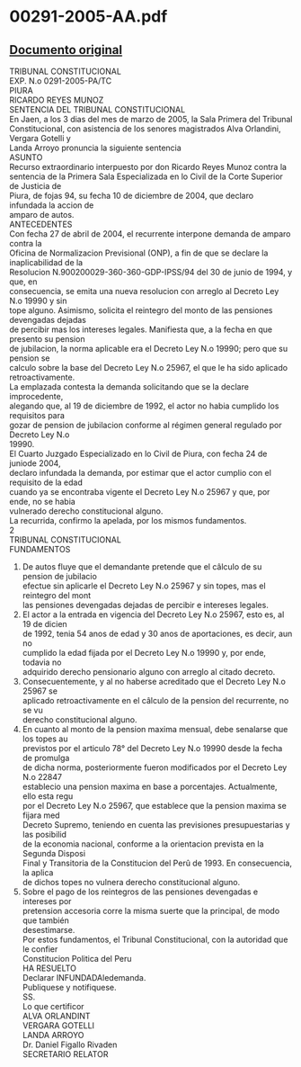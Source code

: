 
00291-2005-AA.pdf
=================
  
[Documento original](https://tc.gob.pe/jurisprudencia/2005/00291-2005-AA.pdf)  
---  
TRIBUNAL CONSTITUCIONAL  
EXP. N.o 0291-2005-PA/TC  
PIURA  
RICARDO REYES MUNOZ  
SENTENCIA DEL TRIBUNAL CONSTITUCIONAL  
En Jaen, a los 3 dias del mes de marzo de 2005, la Sala Primera del Tribunal  
Constitucional, con asistencia de los senores magistrados Alva Orlandini, Vergara Gotelli y  
Landa Arroyo pronuncia la siguiente sentencia  
ASUNTO  
Recurso extraordinario interpuesto por don Ricardo Reyes Munoz contra la  
sentencia de la Primera Sala Especializada en lo Civil de la Corte Superior de Justicia de  
Piura, de fojas 94, su fecha 10 de diciembre de 2004, que declaro infundada la accion de  
amparo de autos.  
ANTECEDENTES  
Con fecha 27 de abril de 2004, el recurrente interpone demanda de amparo contra la  
Oficina de Normalizacion Previsional (ONP), a fin de que se declare la inaplicabilidad de la  
Resolucion N.900200029-360-360-GDP-IPSS/94 del 30 de junio de 1994, y que, en  
consecuencia, se emita una nueva resolucion con arreglo al Decreto Ley N.o 19990 y sin  
tope alguno. Asimismo, solicita el reintegro del monto de las pensiones devengadas dejadas  
de percibir mas los intereses legales. Manifiesta que, a la fecha en que presento su pension  
de jubilacion, la norma aplicable era el Decreto Ley N.o 19990; pero que su pension se  
calculo sobre la base del Decreto Ley N.o 25967, el que le ha sido aplicado  
retroactivamente.  
La emplazada contesta la demanda solicitando que se la declare improcedente,  
alegando que, al 19 de diciembre de 1992, el actor no habia cumplido los requisitos para  
gozar de pension de jubilacion conforme al régimen general regulado por Decreto Ley N.o  
19990.  
El Cuarto Juzgado Especializado en lo Civil de Piura, con fecha 24 de juniode 2004,  
declaro infundada la demanda, por estimar que el actor cumplio con el requisito de la edad  
cuando ya se encontraba vigente el Decreto Ley N.o 25967 y que, por ende, no se habia  
vulnerado derecho constitucional alguno.  
La recurrida, confirmo la apelada, por los mismos fundamentos.  
2  
TRIBUNAL CONSTITUCIONAL  
FUNDAMENTOS  
1. De autos fluye que el demandante pretende que el câlculo de su pension de jubilacio  
efectue sin aplicarle el Decreto Ley N.o 25967 y sin topes, mas el reintegro del mont  
las pensiones devengadas dejadas de percibir e intereses legales.  
2. El actor a la entrada en vigencia del Decreto Ley N.o 25967, esto es, al 19 de dicien  
de 1992, tenia 54 anos de edad y 30 anos de aportaciones, es decir, aun no  
cumplido la edad fijada por el Decreto Ley N.o 19990 y, por ende, todavia no  
adquirido derecho pensionario alguno con arreglo al citado decreto.  
3. Consecuentemente, y al no haberse acreditado que el Decreto Ley N.o 25967 se  
aplicado retroactivamente en el câlculo de la pension del recurrente, no se vu  
derecho constitucional alguno.  
4. En cuanto al monto de la pension maxima mensual, debe senalarse que los topes au  
previstos por el articulo 78° del Decreto Ley N.o 19990 desde la fecha de promulga  
de dicha norma, posteriormente fueron modificados por el Decreto Ley N.o 22847  
establecio una pension maxima en base a porcentajes. Actualmente, ello esta regu  
por el Decreto Ley N.o 25967, que establece que la pension maxima se fijara med  
Decreto Supremo, teniendo en cuenta las previsiones presupuestarias y las posibilid  
de la economia nacional, conforme a la orientacion prevista en la Segunda Disposi  
Final y Transitoria de la Constitucion del Perû de 1993. En consecuencia, la aplica  
de dichos topes no vulnera derecho constitucional alguno.  
5. Sobre el pago de los reintegros de las pensiones devengadas e intereses por  
pretension accesoria corre la misma suerte que la principal, de modo que también  
desestimarse.  
Por estos fundamentos, el Tribunal Constitucional, con la autoridad que le confier  
Constitucion Politica del Peru  
HA RESUELTO  
Declarar INFUNDADAledemanda.  
Publiquese y notifiquese.  
SS.  
Lo que certificor  
ALVA ORLANDINT  
VERGARA GOTELLI  
LANDA ARROYO  
Dr. Daniel Figallo Rivaden  
SECRETARIO RELATOR